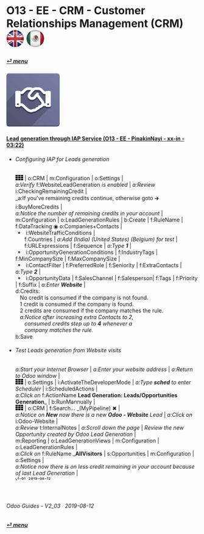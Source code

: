 # O13 - EE - CRM - Customer Relationships Management (CRM) &nbsp;&nbsp;&nbsp;&nbsp; [![en-uk](/doc/img/flg/en-uk-flg-btn-sml.png)](/en-uk/o13/ee/crm/en-uk-o13-ee-crm-guides.md) [ ![es-mx](/doc/img/flg/es-mx-flg-btn-sml.png)](/es-mx/o13/ee/crm/es-mx-o13-ee-crm-guides.md)
#### [_&#x23CE; menu_](/en-uk/o13/ee/en-uk-o13-ee-guides-menu.md "Back to EE menu")  
### ![crm](/doc/img/app/big/crm.png)
[ⱽ¹²³⁴⁵⁶⁷⁸⁹⁰⁻]: # (ⱽ¹²³⁴⁵⁶⁷⁸⁹⁰⁻)

#### [Lead generation through IAP Service (O13 - EE - PinakinNayi - xx-in - 03:22)](https://youtube.com/embed/4xbXk5flAds?autoplay=1&start=0&end=0&rel=0)  
- ###### Configuring IAP for Leads generation
  ![apps](/doc/img/apps.png) | o:CRM | m:Configuration | o:Settings |  
  _a:Verify_ f:WebsiteLeadGeneration _is enabled_ | _a:Review_ i:CheckingRemainingCredit |  
  _a:If you've remaining credits continue, otherwise goto &#x1F872; i:BuyMoreCredits |  
  _a:Notice the number of remaining credits in your account_ |  
  m:Configuration | o:LeadGenerationRules | b:Create | f:RuleName | f:DataTracking &#x25C9; o:Companies+Contacts |  
  &nbsp;**&#x26AC;**&nbsp;&nbsp; i:WebsiteTrafficConditions |  
  &nbsp;&nbsp;&nbsp;&nbsp;&nbsp; f:Countries | _a:Add (India) (United States) (Belgium) for test_ |  
  &nbsp;&nbsp;&nbsp;&nbsp;&nbsp; f:URLExpressions | f:Sequence | _a:Type **1**_ |  
  &nbsp;**&#x26AC;**&nbsp;&nbsp; i:OpportunityGenerationConditions | f:IndustryTags | f:MinCompanySize | f:MaxCompanySize |  
  &nbsp;**&#x26AC;**&nbsp;&nbsp; i:ContactFilter | f:PreferredRole | f:Seniority | f:ExtraContacts | _a:Type **2**_ |  
  &nbsp;**&#x26AC;**&nbsp;&nbsp; i:OpportunityData | f:SalesChannel | f:Salesperson| f:Tags | f:Priority | f:Suffix | _a:Enter **Website**_ |  
  d:Credits:  
  &nbsp;&nbsp; No credit is consumed if the company is not found.  
  &nbsp;&nbsp; 1 credit is consumed if the company is found.  
  &nbsp;&nbsp; 2 credits are consumed if the company matches the rule.  
  &nbsp;&nbsp; _a:Notice after increasing extra Contacts to 2,_  
  &nbsp;&nbsp;&nbsp;&nbsp;&nbsp; _consumed credits step up to **4** whenever a_  
  &nbsp;&nbsp;&nbsp;&nbsp;&nbsp; _company matches the rule._  
  b:Save  
- ###### Test Leads generation from Website visits  
  _a:Start your Internet Browser_ | _a:Enter your website address_ | _a:Return to Odoo window_ |  
  ![apps](/doc/img/apps.png) | o:Settings | i:ActivateTheDeveloperMode | _a:Type **sched** to enter Scheduler_ | i:ScheduledActions |  
  _a:Click on_ f:ActionName **Lead Generation: Leads/Opportunities Generation**_ | b:RunMannually |  
  ![apps](/doc/img/apps.png) | o:CRM | f:Search... _(MyPipeline) &#x2716; |  
  _a:Notice on **New** now there is a new **Odoo - Website** Lead_ | _a:Click on_ i:Odoo-Website |  
  _a:Review_ t:InternalNotes | _a:Scroll down the page_ | _Review the new Opportunity created by Odoo Lead Generation_ |  
  m:Reporting | o:LeadGenerationViews | m:Configuration | o:LeadGenerationRules |  
  _a:Click on_ f:RuleName _**AllVisitors** | s:Opportunities | m:Configuration | o:Settings |  
  _a:Notice now there is on less credit remaining in your account because of last Lead Generation_ |  
    ⱽ¹⁻⁰¹ &nbsp;²⁰¹⁹⁻⁰⁸⁻¹²

<br>

###### Odoo Guides - V2_03 &nbsp; 2019-08-12  
**[_&#x23CE; menu_](/en-uk/o13/ee/en-uk-o13-ee-guides-menu.md)**  


